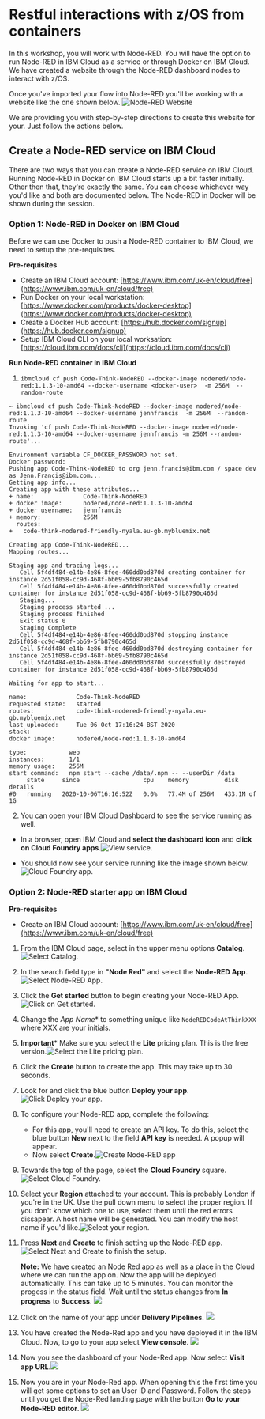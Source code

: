 # Restful interactions with z/OS from containers

In this workshop, you will work with Node-RED. You will have the option to run Node-RED in IBM Cloud as a service or through Docker on IBM Cloud. We have created a website through the Node-RED dashboard nodes to interact with z/OS.

Once you've imported your flow into Node-RED you'll be working with a website like the one shown below. ![Node-RED Website](img/website.png)

We are providing you with step-by-step directions to create this website for your. Just follow the actions below.

## Create a Node-RED service on IBM Cloud
There are two ways that you can create a Node-RED service on IBM Cloud. Running Node-RED in Docker on IBM Cloud starts up a bit faster initially. Other then that, they're exactly the same. You can choose whichever way you'd like and both are documented below. The Node-RED in Docker will be shown during the session.

### Option 1: Node-RED in Docker on IBM Cloud
Before we can use Docker to push a Node-RED container to IBM Cloud, we need to setup the pre-requisites.

**Pre-requisites**

* Create an IBM Cloud account: [https://www.ibm.com/uk-en/cloud/free](https://www.ibm.com/uk-en/cloud/free)
* Run Docker on your local workstation: [https://www.docker.com/products/docker-desktop](https://www.docker.com/products/docker-desktop)
* Create a Docker Hub account: [https://hub.docker.com/signup](https://hub.docker.com/signup)
* Setup IBM Cloud CLI on your local worksation: [https://cloud.ibm.com/docs/cli](https://cloud.ibm.com/docs/cli)

**Run Node-RED container in IBM Cloud**

1. `ibmcloud cf push Code-Think-NodeRED --docker-image nodered/node-red:1.1.3-10-amd64 --docker-username <docker-user>  -m 256M  --random-route`

```
~ ibmcloud cf push Code-Think-NodeRED --docker-image nodered/node-red:1.1.3-10-amd64 --docker-username jennfrancis  -m 256M  --random-route
Invoking 'cf push Code-Think-NodeRED --docker-image nodered/node-red:1.1.3-10-amd64 --docker-username jennfrancis -m 256M --random-route'...

Environment variable CF_DOCKER_PASSWORD not set.
Docker password:
Pushing app Code-Think-NodeRED to org jenn.francis@ibm.com / space dev as Jenn.Francis@ibm.com...
Getting app info...
Creating app with these attributes...
+ name:              Code-Think-NodeRED
+ docker image:      nodered/node-red:1.1.3-10-amd64
+ docker username:   jennfrancis
+ memory:            256M
  routes:
+   code-think-nodered-friendly-nyala.eu-gb.mybluemix.net

Creating app Code-Think-NodeRED...
Mapping routes...

Staging app and tracing logs...
   Cell 5f4df484-e14b-4e86-8fee-460dd0bd870d creating container for instance 2d51f058-cc9d-468f-bb69-5fb8790c465d
   Cell 5f4df484-e14b-4e86-8fee-460dd0bd870d successfully created container for instance 2d51f058-cc9d-468f-bb69-5fb8790c465d
   Staging...
   Staging process started ...
   Staging process finished
   Exit status 0
   Staging Complete
   Cell 5f4df484-e14b-4e86-8fee-460dd0bd870d stopping instance 2d51f058-cc9d-468f-bb69-5fb8790c465d
   Cell 5f4df484-e14b-4e86-8fee-460dd0bd870d destroying container for instance 2d51f058-cc9d-468f-bb69-5fb8790c465d
   Cell 5f4df484-e14b-4e86-8fee-460dd0bd870d successfully destroyed container for instance 2d51f058-cc9d-468f-bb69-5fb8790c465d

Waiting for app to start...

name:              Code-Think-NodeRED
requested state:   started
routes:            code-think-nodered-friendly-nyala.eu-gb.mybluemix.net
last uploaded:     Tue 06 Oct 17:16:24 BST 2020
stack:
docker image:      nodered/node-red:1.1.3-10-amd64

type:            web
instances:       1/1
memory usage:    256M
start command:   npm start --cache /data/.npm -- --userDir /data
     state     since                  cpu    memory          disk           details
#0   running   2020-10-06T16:16:52Z   0.0%   77.4M of 256M   433.1M of 1G
```

2. You can open your IBM Cloud Dashboard to see the service running as well.

* In a browser, open IBM Cloud and **select the dashboard icon** and **click on Cloud Foundry apps**.![View service.](img/DashboardServices.png)

* You should now see your service running like the image shown below. ![Cloud Foundry app.](img/NodeRedCFService.png)



### Option 2: Node-RED starter app on IBM Cloud

**Pre-requisites**

* Create an IBM Cloud account: [https://www.ibm.com/uk-en/cloud/free](https://www.ibm.com/uk-en/cloud/free)

1. From the IBM Cloud page, select in the upper menu options **Catalog**.![Select Catalog.](img/SelectCatalog.png)

2. In the search field type in **"Node Red"** and select the **Node-RED App**.![Select Node-RED App.](img/SearchNodeRed.png)

3. Click the **Get started** button to begin creating your Node-RED App.![Click on Get started.](img/GetStarted.png)

4. Change the *App Name** to something unique like `NodeREDCodeAtThinkXXX` where XXX are your initials.

5. **Important*** Make sure you select the **Lite** pricing plan. This is the free version.![Select the Lite pricing plan.](img/AppDetails.png)

6. Click the **Create** button to create the app. This may take up to 30 seconds.


7. Look for and click the blue button **Deploy your app**. ![Click Deploy your app.](img/DeployApp.png)

8. To configure your Node-RED app, complete the following:
 	* For this app, you'll need to create an API key. To do this, select the blue button **New** next to the field **API key** is needed. A popup will appear. 
	* Now select **Create**.![Create Node-RED app](img/CreateAPI.png)
	
9. Towards the top of the page, select the **Cloud Foundry** square. ![Select Cloud Foundry.](img/SelectCloudFoundry.png)

10. Select your **Region** attached to your account. This is probably London if you're in the UK. Use the pull down menu to select the proper region. If you don't know which one to use, select them until the red errors dissapear. A host name will be generated. You can modify the host name if you'd like.![Select your region.](img/SelectRegion.png)

11. Press **Next** and **Create** to finish setting up the Node-RED app. 
![Select Next and Create to finish the setup.](img/SelectNext.png)


	**Note:** We have created an Node Red app as well as a place in the Cloud where we can run the app on. Now the app will be deployed automatically. This can take up to 5 minutes. You can monitor the progess in the status field. Wait until the status changes from **In progress** to **Success**.
	![](img/DeploymentProgress.png)



12. Click on the name of your app under **Delivery Pipelines**.
![](img/DeploymentSuccess.png)

13. You have created the Node-Red app and you have deployed it in the IBM Cloud. Now, to go to your app select **View console**. ![](img/DeliveryPipeline.png)

14. Now you see the dashboard of your Node-Red app. Now select **Visit app URL**.![](img/AppDashboard.png)

15. Now you are in your Node-Red app. When opening this the first time you will get some options to set an User ID and Password. Follow the steps until you get the Node-Red landing page with the button **Go to your Node-RED editor**.
![](img/NodeRedFirstTime.png)


